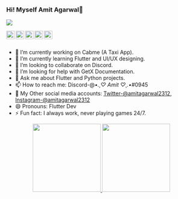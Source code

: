 ### Hi! Myself Amit Agarwal👋

![](https://gpvc.arturio.dev/aamit2267)
<p align="center">
<a href="https://twitter.com/amitagarwal2312">
  <img align="left" alt="Amit's Twitter" width="22px" src="https://cdn.jsdelivr.net/npm/simple-icons@v3/icons/twitter.svg" />
</a>
<a href="https://linkedin.com/in/amit-agarwal-34b2281ab">
  <img align="left" alt="Amit's Linkdein" width="22px" src="https://cdn.jsdelivr.net/npm/simple-icons@v3/icons/linkedin.svg" />
</a>
<a href="https://github.com/aamit2267">
  <img align="left" alt="Amit's Github" width="22px" src="https://cdn.jsdelivr.net/npm/simple-icons@v3/icons/github.svg" />
</a>
<a href="https://t.me/aamit2267">
  <img align="left" alt="Amit's Telegram" width="22px" src="https://cdn.jsdelivr.net/npm/simple-icons@v3/icons/telegram.svg" />
</a>
<a href="https://instagram.com/amitagarwal2312">
  <img align="left" alt="Amit's Instagram" width="22px" src="https://cdn.jsdelivr.net/npm/simple-icons@v3/icons/instagram.svg" />
</a>
</p>
<br>
<br>

- 🔭 I’m currently working on Cabme (A Taxi App). 
- 🌱 I’m currently learning Flutter and UI/UX designing. 
- 👯 I’m looking to collaborate on Discord.
- 🤔 I’m looking for help with GetX Documentation.
- 💬 Ask me about Flutter and Python projects.
- 📫 How to reach me: Discord-@*•.¸♡ Amit ♡¸.•*#0945
- 📮 My Other social media accounts: [Twitter-@amitagarwal2312](https://twitter.com/amitagarwal2312?s=09), [Instagram-@amitagarwal2312](https://instagram.com/amitagarwal2312) 
- 😄 Pronouns: Flutter Dev
- ⚡ Fun fact: I always work, never playing games 24/7.

<p align="center">
<a href="https://github.com/aamit2267">
  <img height="180em" src="https://github-readme-stats-eight-theta.vercel.app/api?username=aamit2267&show_icons=true&theme=algolia&include_all_commits=true&count_private=true"/>
  <img height="180em" src="https://github-readme-stats-eight-theta.vercel.app/api/top-langs/?username=aamit2267&layout=compact&langs_count=8&theme=algolia"/>
</a>
</p>
